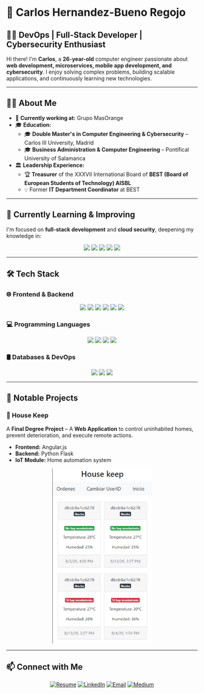 # 🚀 Carlos Hernandez-Bueno Regojo  

## 👨‍💻 DevOps | Full-Stack Developer | Cybersecurity Enthusiast  

Hi there! I'm **Carlos**, a **26-year-old** computer engineer passionate about **web development, microservices, mobile app development, and cybersecurity**. I enjoy solving complex problems, building scalable applications, and continuously learning new technologies.  

---

## 👨‍🎓 About Me  
- 💼 **Currently working at:** Grupo MasOrange
- 🎓 **Education:**  
  - 🎓 **Double Master's in Computer Engineering & Cybersecurity** – Carlos III University, Madrid  
  - 🎓 **Business Administration & Computer Engineering** – Pontifical University of Salamanca  
- 🏛 **Leadership Experience:**  
  - 🏆 **Treasurer** of the XXXVII International Board of **BEST (Board of European Students of Technology) AISBL**  
  - 💡 Former **IT Department Coordinator** at BEST  

---

## 🚀 Currently Learning & Improving  
I'm focused on **full-stack development** and **cloud security**, deepening my knowledge in:  

<p align="center">
<img src="https://img.shields.io/badge/node.js%20-%2343853D.svg?&style=for-the-badge&logo=node.js&logoColor=white" />
<img src="https://img.shields.io/badge/React-20232A?style=for-the-badge&logo=react&logoColor=61DAFB" />
<img src="https://img.shields.io/badge/terraform-%235835CC.svg?style=for-the-badge&logo=terraform&logoColor=white" />
<img src="https://img.shields.io/badge/kubernetes-%23326ce5.svg?style=for-the-badge&logo=kubernetes&logoColor=white" />
<img src="https://img.shields.io/badge/bazel-%23EA4AAA.svg?&style=for-the-badge&logo=bazel&logoColor=white" />
</p>

---

## 🛠 Tech Stack  
### 🌐 Frontend & Backend  
<p align="center">
<img src="https://img.shields.io/badge/javascript%20-%23323330.svg?&style=for-the-badge&logo=javascript&logoColor=%23F7DF1E" />
<img src="https://img.shields.io/badge/typescript%20-%23007ACC.svg?&style=for-the-badge&logo=typescript&logoColor=white" />
<img src="https://img.shields.io/badge/React-%2320232A.svg?&style=for-the-badge&logo=react&logoColor=61DAFB" />
<img src="https://img.shields.io/badge/Angular-%23DD0031.svg?&style=for-the-badge&logo=angular&logoColor=white" />
<img src="https://img.shields.io/badge/Django-092E20?style=for-the-badge&logo=django&logoColor=white" />
<img src="https://img.shields.io/badge/flask-%23000.svg?&style=for-the-badge&logo=flask&logoColor=white" />
</p>

### 💻 Programming Languages  
<p align="center">
<img src="https://img.shields.io/badge/python%20-%2314354C.svg?&style=for-the-badge&logo=python&logoColor=white" />
<img src="https://img.shields.io/badge/java-%23ED8B00.svg?&style=for-the-badge&logo=java&logoColor=white" />
<img src="https://img.shields.io/badge/c%23%20-%23239120.svg?&style=for-the-badge&logo=c-sharp&logoColor=white" />
<img src="https://img.shields.io/badge/c++%20-%2300599C.svg?&style=for-the-badge&logo=c%2B%2B&logoColor=white" />
</p>

### 🛢 Databases & DevOps  
<p align="center">
<img src="https://img.shields.io/badge/MongoDB-%234ea94b.svg?&style=for-the-badge&logo=mongodb&logoColor=white" />
<img src="https://img.shields.io/badge/mysql-%2300f.svg?&style=for-the-badge&logo=mysql&logoColor=white" />
<img src="https://img.shields.io/badge/Git-%23F05032.svg?&style=for-the-badge&logo=Git&logoColor=white" />
</p>

---

## 🎯 Notable Projects  
### **🏡 House Keep**  
A **Final Degree Project** – A **Web Application** to control uninhabited homes, prevent deterioration, and execute remote actions.  

- **Frontend:** Angular.js  
- **Backend:** Python Flask  
- **IoT Module:** Home automation system  

<p align="center">
  <img width="auto" height="460" src="https://github.com/carloshdezbueno/carloshdezbueno/blob/master/imagenTFG.jpg">
</p>

---

## 📫 Connect with Me  
<p align="center">
 <a href="https://github.com/carloshdezbueno/carloshdezbueno/raw/master/resume.pdf"><img alt="Resume" src="https://img.shields.io/badge/Resume-%230077B5.svg?&style=for-the-badge&logo=adobeacrobatreader&logoColor=white"></a>
 <a href="https://www.linkedin.com/in/carlos-hernandez-bueno-regojo/"><img alt="LinkedIn" src="https://img.shields.io/badge/linkedin-%230077B5.svg?&style=for-the-badge&logo=linkedin&logoColor=white"></a>
 <a href="mailto:carloshdez.bueno@gmail.com"><img alt="Email" src="https://img.shields.io/badge/gmail-%23D14836.svg?&style=for-the-badge&logo=gmail&logoColor=white"></a>
 <a href="https://carloshdez-bueno.medium.com/"><img alt="Medium" src="https://img.shields.io/badge/Medium-12100E?style=for-the-badge&logo=medium&logoColor=white"></a>
</p>
